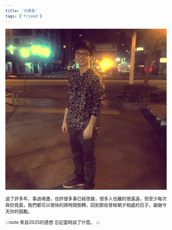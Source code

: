 ```yaml
---
title: '大隊長'
tags: ['friend']
---
```

![img](./img_ig/201604/resized.jpg)

過了許多年，事過境遷，也許很多事已經改變，很多人也離的很遙遠，但至少每次與你見面，我們都可以很快的將時間倒轉，回到那些曾經朝夕相處的日子，謝謝今天你的鼓勵。

:::note 來自2025的感想
忘記當時談了什麼。
:::